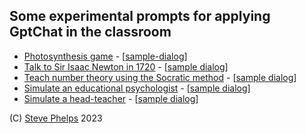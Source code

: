 
## Some experimental prompts for applying GptChat in the classroom 

- [Photosynthesis game](photosynthesis-simulator/prompt.md) - [[sample-dialog](photosynthesis-simulator/dialog.md)]
- [Talk to Sir Isaac Newton in 1720](isaac-newton/prompt.md) - [[sample dialog](isaac-newton/dialog.md)]
- [Teach number theory using the Socratic method](socratic-number-theory/prompt.md) - [[sample dialog](socratic-number-theory/dialog.md)]
- [Simulate an educational psychologist](ed-psych/prompt.md) - [[sample dialog](ed-psych/dialog.md)]
- [Simulate a head-teacher](head-teacher/prompt.md) - [[sample dialog](head-teacher/dialog.md)]

(C) [Steve Phelps](https://sphelps.net) 2023

